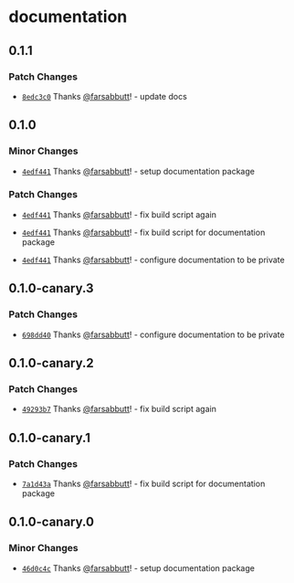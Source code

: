 # documentation

## 0.1.1

### Patch Changes

- [`8edc3c0`](https://github.com/bahag-buttf/bahag-design-system/commit/8edc3c03fc24edf7067bdeb7dbc254e776517cc8) Thanks [@farsabbutt](https://github.com/farsabbutt)! - update docs

## 0.1.0

### Minor Changes

- [`4edf441`](https://github.com/bahag-buttf/bahag-design-system/commit/4edf441b328e2444198e6c740b556e03c27890d8) Thanks [@farsabbutt](https://github.com/farsabbutt)! - setup documentation package

### Patch Changes

- [`4edf441`](https://github.com/bahag-buttf/bahag-design-system/commit/4edf441b328e2444198e6c740b556e03c27890d8) Thanks [@farsabbutt](https://github.com/farsabbutt)! - fix build script again

- [`4edf441`](https://github.com/bahag-buttf/bahag-design-system/commit/4edf441b328e2444198e6c740b556e03c27890d8) Thanks [@farsabbutt](https://github.com/farsabbutt)! - fix build script for documentation package

- [`4edf441`](https://github.com/bahag-buttf/bahag-design-system/commit/4edf441b328e2444198e6c740b556e03c27890d8) Thanks [@farsabbutt](https://github.com/farsabbutt)! - configure documentation to be private

## 0.1.0-canary.3

### Patch Changes

- [`698dd40`](https://github.com/bahag-buttf/bahag-design-system/commit/698dd40107942fbf0342a6f6cae275aed54e58a9) Thanks [@farsabbutt](https://github.com/farsabbutt)! - configure documentation to be private

## 0.1.0-canary.2

### Patch Changes

- [`49293b7`](https://github.com/bahag-buttf/bahag-design-system/commit/49293b7c15d53d882694c858c3f21982ea51f1ca) Thanks [@farsabbutt](https://github.com/farsabbutt)! - fix build script again

## 0.1.0-canary.1

### Patch Changes

- [`7a1d43a`](https://github.com/bahag-buttf/bahag-design-system/commit/7a1d43aad950b82c9a25b83d78261ce556e3dac5) Thanks [@farsabbutt](https://github.com/farsabbutt)! - fix build script for documentation package

## 0.1.0-canary.0

### Minor Changes

- [`46d0c4c`](https://github.com/bahag-buttf/bahag-design-system/commit/46d0c4cc0a3a3b52156ab666224656b02c6aefbe) Thanks [@farsabbutt](https://github.com/farsabbutt)! - setup documentation package
